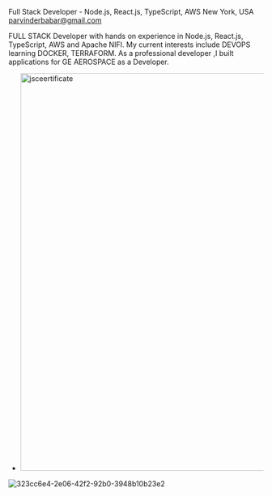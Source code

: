 
Full Stack Developer - Node.js, React.js, TypeScript, AWS
New York, USA
parvinderbabar@gmail.com

FULL STACK Developer with hands on experience in Node.js, React.js, TypeScript, AWS and Apache NIFI. My current interests include DEVOPS learning DOCKER, TERRAFORM. As a professional developer ,I built applications for GE AEROSPACE as a Developer.


- <img width="785" alt="jsceertificate" src="https://github.com/ParvinderBabar/ParvinderBabar/assets/125162844/dde3b189-76fb-4439-806d-a9534b9d58bc">
![323cc6e4-2e06-42f2-92b0-3948b10b23e2](https://github.com/ParvinderBabar/ParvinderBabar/assets/125162844/7fb87aab-16d0-4d9e-825a-ebcd1d5f657d)
<!---
ParvinderBabar/ParvinderBabar is a ✨ special ✨ repository because its `README.md` (this file) appears on your GitHub profile.
You can click the Preview link to take a look at your changes.
--->
